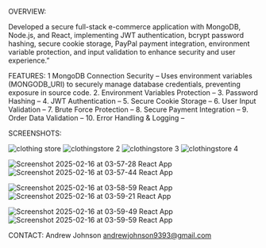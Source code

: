 OVERVIEW:

Developed a secure full-stack e-commerce application with MongoDB, Node.js, and React, implementing JWT authentication, bcrypt password hashing, 
secure cookie storage, PayPal payment integration, environment variable protection, and input validation to enhance security and user experience.”


FEATURES:
  1 	MongoDB Connection Security – Uses environment variables (MONGODB_URI) to securely manage database credentials, preventing exposure in source code.
	2.	Environment Variables Protection –
	3.	Password Hashing – 
	4.	JWT Authentication – 
	5.	Secure Cookie Storage – 
	6.	User Input Validation – 
	7.	Brute Force Protection – 
	8.	Secure Payment Integration – 
	9.	Order Data Validation – 
	10.	Error Handling & Logging – 




 SCREENSHOTS:

 ![clothing store](https://github.com/user-attachments/assets/5226654e-6382-4776-8481-95de34338140)
![clothingstore 2](https://github.com/user-attachments/assets/e22ee671-11c1-4a47-b4cf-cec836e65f53)
![clothingstore 3](https://github.com/user-attachments/assets/88a757c2-f772-4e47-ad3e-142e02622cd7)
![clothingstore 4](https://github.com/user-attachments/assets/fa6d1c92-9af6-4dde-8616-f59004ef6a56)



![Screenshot 2025-02-16 at 03-57-28 React App](https://github.com/user-attachments/assets/65bd28bb-50c0-434c-b882-7a500fc03b90)
![Screenshot 2025-02-16 at 03-57-44 React App](https://github.com/user-attachments/assets/c59ff4fa-5ac5-4189-af51-eada19a188c5)

![Screenshot 2025-02-16 at 03-58-59 React App](https://github.com/user-attachments/assets/e40c1590-9af5-4789-a9ee-a3fc8e545111)
![Screenshot 2025-02-16 at 03-59-21 React App](https://github.com/user-attachments/assets/f53c8df6-65f9-4d5c-8dba-438b8f75d333)

![Screenshot 2025-02-16 at 03-59-49 React App](https://github.com/user-attachments/assets/700acb6e-225c-45f1-84a9-d43f796f2656)
![Screenshot 2025-02-16 at 03-59-59 React App](https://github.com/user-attachments/assets/4925f4a0-50d3-4737-bb30-29a43863c1bd)





CONTACT: Andrew Johnson
andrewjohnson9393@gmail.com 
